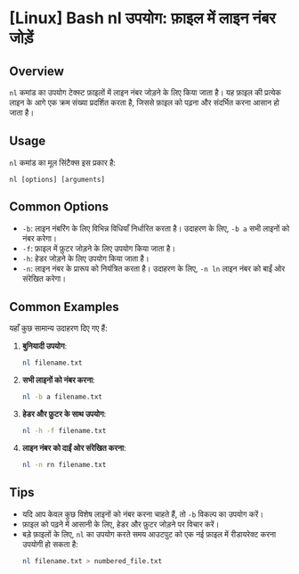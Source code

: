# [Linux] Bash nl उपयोग: फ़ाइल में लाइन नंबर जोड़ें

## Overview
`nl` कमांड का उपयोग टेक्स्ट फ़ाइलों में लाइन नंबर जोड़ने के लिए किया जाता है। यह फ़ाइल की प्रत्येक लाइन के आगे एक क्रम संख्या प्रदर्शित करता है, जिससे फ़ाइल को पढ़ना और संदर्भित करना आसान हो जाता है।

## Usage
`nl` कमांड का मूल सिंटैक्स इस प्रकार है:
```
nl [options] [arguments]
```

## Common Options
- `-b`: लाइन नंबरिंग के लिए विभिन्न विधियाँ निर्धारित करता है। उदाहरण के लिए, `-b a` सभी लाइनों को नंबर करेगा।
- `-f`: फ़ाइल में फ़ुटर जोड़ने के लिए उपयोग किया जाता है।
- `-h`: हेडर जोड़ने के लिए उपयोग किया जाता है।
- `-n`: लाइन नंबर के प्रारूप को नियंत्रित करता है। उदाहरण के लिए, `-n ln` लाइन नंबर को बाईं ओर संरेखित करेगा।

## Common Examples
यहाँ कुछ सामान्य उदाहरण दिए गए हैं:

1. **बुनियादी उपयोग**:
   ```bash
   nl filename.txt
   ```

2. **सभी लाइनों को नंबर करना**:
   ```bash
   nl -b a filename.txt
   ```

3. **हेडर और फ़ुटर के साथ उपयोग**:
   ```bash
   nl -h -f filename.txt
   ```

4. **लाइन नंबर को दाईं ओर संरेखित करना**:
   ```bash
   nl -n rn filename.txt
   ```

## Tips
- यदि आप केवल कुछ विशेष लाइनों को नंबर करना चाहते हैं, तो `-b` विकल्प का उपयोग करें।
- फ़ाइल को पढ़ने में आसानी के लिए, हेडर और फ़ुटर जोड़ने पर विचार करें।
- बड़े फ़ाइलों के लिए, `nl` का उपयोग करते समय आउटपुट को एक नई फ़ाइल में रीडायरेक्ट करना उपयोगी हो सकता है:
   ```bash
   nl filename.txt > numbered_file.txt
   ```
